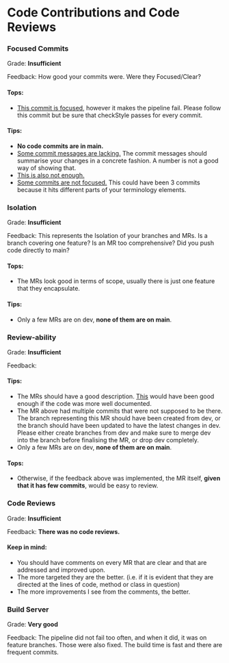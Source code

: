 # Code Contributions and Code Reviews

### Focused Commits

Grade: **Insufficient**

Feedback: How good your commits were. Were they Focused/Clear?
#### Tops:
- [This commit is focused](https://gitlab.ewi.tudelft.nl/cse1105/2022-2023/teams/oopp-team-64/-/commit/0baf7a6e2958362cb46a93f0e7052cdc90e49c54), however it makes the pipeline fail. Please follow this commit but be sure that checkStyle passes for every commit.
#### Tips:
- **No code commits are in main.**
- [Some commit messages are lacking.](https://gitlab.ewi.tudelft.nl/cse1105/2022-2023/teams/oopp-team-64/-/commit/80fc5fad5533ea175c36e40106c6f82de5aa42b6) The commit messages should summarise your changes in a concrete fashion. A number is not a good way of showing that.
- [This is also not enough.](https://gitlab.ewi.tudelft.nl/cse1105/2022-2023/teams/oopp-team-64/-/commit/6c4bddd78b8e0220e59e65037a984b255220f757)
- [Some commits are not focused.](https://gitlab.ewi.tudelft.nl/cse1105/2022-2023/teams/oopp-team-64/-/commit/5fa2dc72484aa2a6beb2fc0dc92a03d49090dc4b) This could have been 3 commits because it hits different parts of your terminology elements.

### Isolation

Grade: **Insufficient**

Feedback: This represents the Isolation of your branches and MRs. Is a branch covering one feature? Is an MR too comprehensive? Did you push code directly to main?
#### Tops:
- The MRs look good in terms of scope, usually there is just one feature that they encapsulate.
#### Tips:
- Only a few MRs are on dev, **none of them are on main**.

### Review-ability
Grade: **Insufficient**

Feedback:
#### Tips:
- The MRs should have a good description. [This](https://gitlab.ewi.tudelft.nl/cse1105/2022-2023/teams/oopp-team-64/-/merge_requests/9) would have been good enough if the code was more well documented.
- The MR above had multiple commits that were not supposed to be there. The branch representing this MR should have been created from dev, or the branch should have been updated to have the latest changes in dev. Please either create branches from dev and make sure to merge dev into the branch before finalising the MR, or drop dev completely.
- Only a few MRs are on dev, **none of them are on main**.
#### Tops:
- Otherwise, if the feedback above was implemented, the MR itself, **given that it has few commits**, would be easy to review.

### Code Reviews
Grade: **Insufficient**

Feedback: **There was no code reviews.**
#### Keep in mind: 
- You should have comments on every MR that are clear and that are addressed and improved upon. 
- The more targeted they are the better. (i.e. if it is evident that they are directed at the lines of code, method or class in question)
- The more improvements I see from the comments, the better.

### Build Server
Grade: **Very good**

Feedback: The pipeline did not fail too often, and when it did, it was on feature branches. Those were also fixed. The build time is fast and there are frequent commits.